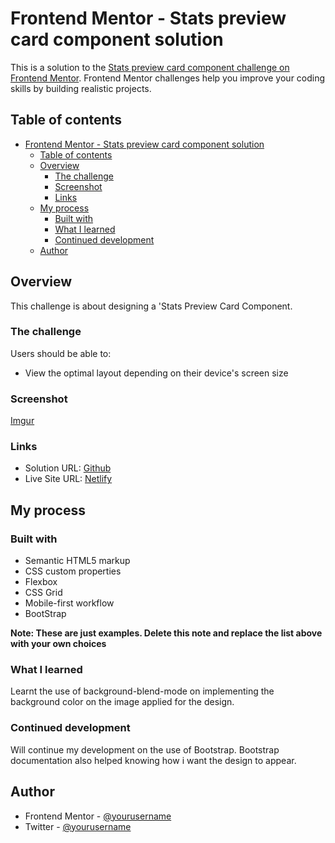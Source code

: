 # Frontend Mentor - Stats preview card component solution

This is a solution to the [Stats preview card component challenge on Frontend Mentor](https://www.frontendmentor.io/challenges/stats-preview-card-component-8JqbgoU62). Frontend Mentor challenges help you improve your coding skills by building realistic projects. 

## Table of contents

- [Frontend Mentor - Stats preview card component solution](#frontend-mentor---stats-preview-card-component-solution)
  - [Table of contents](#table-of-contents)
  - [Overview](#overview)
    - [The challenge](#the-challenge)
    - [Screenshot](#screenshot)
    - [Links](#links)
  - [My process](#my-process)
    - [Built with](#built-with)
    - [What I learned](#what-i-learned)
    - [Continued development](#continued-development)
  - [Author](#author)


## Overview
This challenge is about designing a 'Stats Preview Card Component. 

### The challenge

Users should be able to:

- View the optimal layout depending on their device's screen size

### Screenshot

[Imgur](https://i.imgur.com/VEuKTzw.jpg)


### Links

- Solution URL: [Github](https://your-solution-url.com)
- Live Site URL: [Netlify](https://stats-preview-card-dsplay.netlify.app/)

## My process

### Built with

- Semantic HTML5 markup
- CSS custom properties
- Flexbox
- CSS Grid
- Mobile-first workflow
- BootStrap

**Note: These are just examples. Delete this note and replace the list above with your own choices**

### What I learned

Learnt the use of background-blend-mode on implementing the background color on the image applied for the design.

### Continued development
Will continue my development on the use of Bootstrap.
Bootstrap documentation also helped knowing how i want the design to appear.

## Author
- Frontend Mentor - [@yourusername](https://www.frontendmentor.io/profile/yourusername)
- Twitter - [@yourusername](https://www.twitter.com/yourusername)


